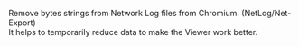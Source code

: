 Remove bytes strings from Network Log files from Chromium. (NetLog/Net-Export)  
It helps to temporarily reduce data to make the Viewer work better.
